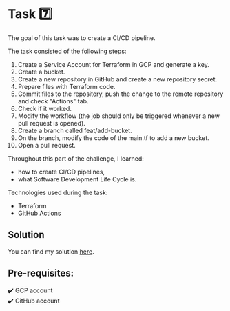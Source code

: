# Task 7️⃣

The goal of this task was to create a CI/CD pipeline.

The task consisted of the following steps:
1. Create a Service Account for Terraform in GCP and generate a key.
2. Create a bucket.
3. Create a new repository in GitHub and create a new repository secret.
4. Prepare files with Terraform code.
5. Commit files to the repository, push the change to the remote repository and check "Actions" tab.
6. Check if it worked.
7. Modify the workflow (the job should only be triggered whenever a new pull request is opened).
8. Create a branch called feat/add-bucket.
9. On the branch, modify the code of the main.tf to add a new bucket.
10. Open a pull request.

Throughout this part of the challenge, I learned:
- how to create CI/CD pipelines,
- what Software Development Life Cycle is.

Technologies used during the task:
- Terraform
- GitHub Actions

## Solution

You can find my solution [here](https://github.com/marta-rakowska/dareit-cloud-challenge-task-7).

## Pre-requisites:
 
:heavy_check_mark: GCP account</br>
:heavy_check_mark: GitHub account
